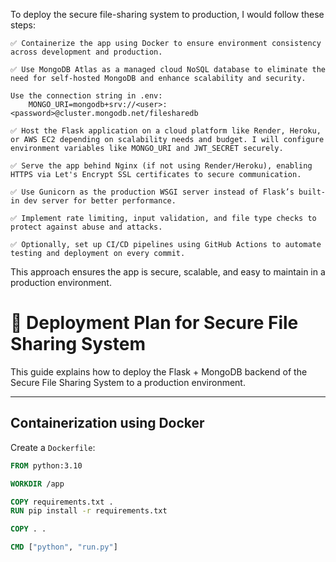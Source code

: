 To deploy the secure file-sharing system to production, I would follow these steps:

    ✅ Containerize the app using Docker to ensure environment consistency across development and production.

    ✅ Use MongoDB Atlas as a managed cloud NoSQL database to eliminate the need for self-hosted MongoDB and enhance scalability and security.

    Use the connection string in .env:
        MONGO_URI=mongodb+srv://<user>:<password>@cluster.mongodb.net/filesharedb

    ✅ Host the Flask application on a cloud platform like Render, Heroku, or AWS EC2 depending on scalability needs and budget. I will configure environment variables like MONGO_URI and JWT_SECRET securely.

    ✅ Serve the app behind Nginx (if not using Render/Heroku), enabling HTTPS via Let's Encrypt SSL certificates to secure communication.

    ✅ Use Gunicorn as the production WSGI server instead of Flask’s built-in dev server for better performance.

    ✅ Implement rate limiting, input validation, and file type checks to protect against abuse and attacks.

    ✅ Optionally, set up CI/CD pipelines using GitHub Actions to automate testing and deployment on every commit.

This approach ensures the app is secure, scalable, and easy to maintain in a production environment.


# 🚀 Deployment Plan for Secure File Sharing System

This guide explains how to deploy the Flask + MongoDB backend of the Secure File Sharing System to a production environment.

---

## Containerization using Docker

Create a `Dockerfile`:

```dockerfile
FROM python:3.10

WORKDIR /app

COPY requirements.txt .
RUN pip install -r requirements.txt

COPY . .

CMD ["python", "run.py"]
